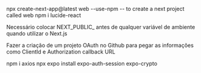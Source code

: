 npx create-next-app@latest web --use-npm   -- to create a next project called web
npm i lucide-react

Necessário colocar NEXT_PUBLIC_ antes de qualquer variável de ambiente quando utilizar o Next.js

Fazer a criação de um projeto OAuth no Github para pegar as informações como ClientId e Authorization callback URL

npm i axios
npx expo install expo-auth-session expo-crypto